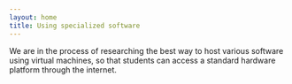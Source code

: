 ```yaml
---
layout: home
title: Using specialized software 
---
```


We are in the process of researching the best way to host various software using virtual machines, so that students can access a standard hardware platform through the internet.
